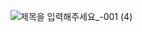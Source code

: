 ![제목을 입력해주세요_-001 (4)](https://user-images.githubusercontent.com/107012988/184835030-5cfa1926-bb6e-4c66-ad26-4717404fd19c.png)
